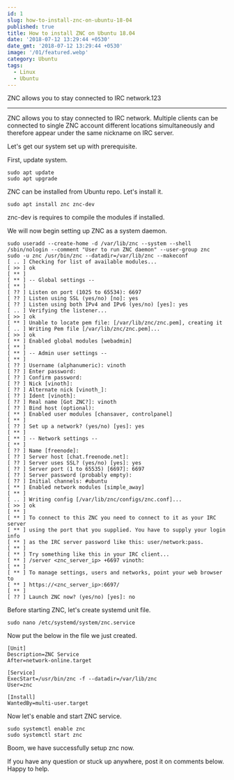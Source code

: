 ```yaml
---
id: 1
slug: how-to-install-znc-on-ubuntu-18-04
published: true
title: How to install ZNC on Ubuntu 18.04
date: '2018-07-12 13:29:44 +0530'
date_gmt: '2018-07-12 13:29:44 +0530'
image: '/01/featured.webp'
category: Ubuntu
tags:
  - Linux
  - Ubuntu
---
```


ZNC allows you to stay connected to IRC network.123

---

ZNC allows you to stay connected to IRC network. Multiple clients can be connected to single ZNC account different locations simultaneously and therefore appear under the same nickname on IRC server.

Let's get our system set up with prerequisite.

First, update system.

```
sudo apt update
sudo apt upgrade
```

ZNC can be installed from Ubuntu repo. Let's install it.

`sudo apt install znc znc-dev`

znc-dev is requires to compile the modules if installed.

We will now begin setting up ZNC as a system daemon.

```
sudo useradd --create-home -d /var/lib/znc --system --shell /sbin/nologin --comment "User to run ZNC daemon" --user-group znc
sudo -u znc /usr/bin/znc --datadir=/var/lib/znc --makeconf
[ .. ] Checking for list of available modules...
[ >> ] ok
[ ** ]
[ ** ] -- Global settings --
[ ** ]
[ ?? ] Listen on port (1025 to 65534): 6697
[ ?? ] Listen using SSL (yes/no) [no]: yes
[ ?? ] Listen using both IPv4 and IPv6 (yes/no) [yes]: yes
[ .. ] Verifying the listener...
[ >> ] ok
[ ** ] Unable to locate pem file: [/var/lib/znc/znc.pem], creating it
[ .. ] Writing Pem file [/var/lib/znc/znc.pem]...
[ >> ] ok
[ ** ] Enabled global modules [webadmin]
[ ** ]
[ ** ] -- Admin user settings --
[ ** ]
[ ?? ] Username (alphanumeric): vinoth
[ ?? ] Enter password:
[ ?? ] Confirm password:
[ ?? ] Nick [vinoth]:
[ ?? ] Alternate nick [vinoth_]:
[ ?? ] Ident [vinoth]:
[ ?? ] Real name [Got ZNC?]: vinoth
[ ?? ] Bind host (optional):
[ ** ] Enabled user modules [chansaver, controlpanel]
[ ** ]
[ ?? ] Set up a network? (yes/no) [yes]: yes
[ ** ]
[ ** ] -- Network settings --
[ ** ]
[ ?? ] Name [freenode]:
[ ?? ] Server host [chat.freenode.net]:
[ ?? ] Server uses SSL? (yes/no) [yes]: yes
[ ?? ] Server port (1 to 65535) [6697]: 6697
[ ?? ] Server password (probably empty):
[ ?? ] Initial channels: #ubuntu
[ ** ] Enabled network modules [simple_away]
[ ** ]
[ .. ] Writing config [/var/lib/znc/configs/znc.conf]...
[ >> ] ok
[ ** ]
[ ** ] To connect to this ZNC you need to connect to it as your IRC server
[ ** ] using the port that you supplied. You have to supply your login info
[ ** ] as the IRC server password like this: user/network:pass.
[ ** ]
[ ** ] Try something like this in your IRC client...
[ ** ] /server <znc_server_ip> +6697 vinoth:
[ ** ]
[ ** ] To manage settings, users and networks, point your web browser to
[ ** ] https://<znc_server_ip>:6697/
[ ** ]
[ ?? ] Launch ZNC now? (yes/no) [yes]: no
```

Before starting ZNC, let's create systemd unit file.

`sudo nano /etc/systemd/system/znc.service`

Now put the below in the file we just created.

```
[Unit]
Description=ZNC Service
After=network-online.target

[Service]
ExecStart=/usr/bin/znc -f --datadir=/var/lib/znc
User=znc

[Install]
WantedBy=multi-user.target
```

Now let's enable and start ZNC service.

```
sudo systemctl enable znc
sudo systemctl start znc
```

Boom, we have successfully setup znc now.

If you have any question or stuck up anywhere, post it on comments below. Happy to help.
